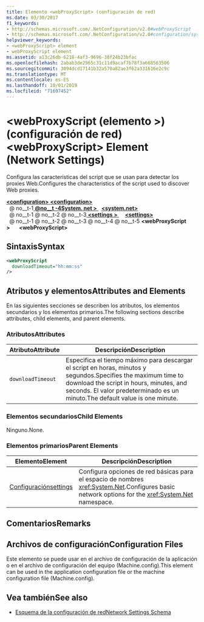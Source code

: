 ```yaml
---
title: Elemento <webProxyScript> (configuración de red)
ms.date: 03/30/2017
f1_keywords:
- http://schemas.microsoft.com/.NetConfiguration/v2.0#webProxyScript
- http://schemas.microsoft.com/.NetConfiguration/v2.0#configuration/system.net/settings/webProxyScript
helpviewer_keywords:
- <webProxyScript> element
- webProxyScript element
ms.assetid: a13c26db-6218-4af3-9696-38f24b23bfac
ms.openlocfilehash: 2abab3de2965c31c11d9acaf7b78f3a668563506
ms.sourcegitcommit: 3094dcd17141b32a570a82ae3f62a331616e2c9c
ms.translationtype: MT
ms.contentlocale: es-ES
ms.lasthandoff: 10/01/2019
ms.locfileid: "71697452"
---
```

# <a name="webproxyscript-element-network-settings"></a><span data-ttu-id="d3217-102">\<webProxyScript (elemento >) (configuración de red)</span><span class="sxs-lookup"><span data-stu-id="d3217-102">\<webProxyScript> Element (Network Settings)</span></span>
<span data-ttu-id="d3217-103">Configura las características del script que se usan para detectar los proxies Web.</span><span class="sxs-lookup"><span data-stu-id="d3217-103">Configures the characteristics of the script used to discover Web proxies.</span></span>  
  
[<span data-ttu-id="d3217-104"> **\<configuration>** </span><span class="sxs-lookup"><span data-stu-id="d3217-104">**\<configuration>**</span></span>](../configuration-element.md)  
<span data-ttu-id="d3217-105">&nbsp; @ no__t-1[ **@no__t -4System. net >** ](system-net-element-network-settings.md)</span><span class="sxs-lookup"><span data-stu-id="d3217-105">&nbsp;&nbsp;[**\<system.net>**](system-net-element-network-settings.md)</span></span>  
<span data-ttu-id="d3217-106">&nbsp; @ no__t-1 @ no__t-2 @ no__t-3[ **\<settings >** ](settings-element-network-settings.md)</span><span class="sxs-lookup"><span data-stu-id="d3217-106">&nbsp;&nbsp;&nbsp;&nbsp;[**\<settings>**](settings-element-network-settings.md)</span></span>  
<span data-ttu-id="d3217-107">&nbsp; @ no__t-1 @ no__t-2 @ no__t-3 @ no__t-4 @ no__t-5 **\<webProxyScript >**</span><span class="sxs-lookup"><span data-stu-id="d3217-107">&nbsp;&nbsp;&nbsp;&nbsp;&nbsp;&nbsp;**\<webProxyScript>**</span></span>  
  
## <a name="syntax"></a><span data-ttu-id="d3217-108">Sintaxis</span><span class="sxs-lookup"><span data-stu-id="d3217-108">Syntax</span></span>  
  
```xml  
<webProxyScript  
  downloadTimeout="hh:mm:ss"  
/>  
```  
  
## <a name="attributes-and-elements"></a><span data-ttu-id="d3217-109">Atributos y elementos</span><span class="sxs-lookup"><span data-stu-id="d3217-109">Attributes and Elements</span></span>  
 <span data-ttu-id="d3217-110">En las siguientes secciones se describen los atributos, los elementos secundarios y los elementos primarios.</span><span class="sxs-lookup"><span data-stu-id="d3217-110">The following sections describe attributes, child elements, and parent elements.</span></span>  
  
### <a name="attributes"></a><span data-ttu-id="d3217-111">Atributos</span><span class="sxs-lookup"><span data-stu-id="d3217-111">Attributes</span></span>  
  
|<span data-ttu-id="d3217-112">Atributo</span><span class="sxs-lookup"><span data-stu-id="d3217-112">Attribute</span></span>|<span data-ttu-id="d3217-113">Descripción</span><span class="sxs-lookup"><span data-stu-id="d3217-113">Description</span></span>|  
|---------------|-----------------|  
|`downloadTimeout`|<span data-ttu-id="d3217-114">Especifica el tiempo máximo para descargar el script en horas, minutos y segundos.</span><span class="sxs-lookup"><span data-stu-id="d3217-114">Specifies the maximum time to download the script in hours, minutes, and seconds.</span></span> <span data-ttu-id="d3217-115">El valor predeterminado es un minuto.</span><span class="sxs-lookup"><span data-stu-id="d3217-115">The default value is one minute.</span></span>|  
  
### <a name="child-elements"></a><span data-ttu-id="d3217-116">Elementos secundarios</span><span class="sxs-lookup"><span data-stu-id="d3217-116">Child Elements</span></span>  
 <span data-ttu-id="d3217-117">Ninguno.</span><span class="sxs-lookup"><span data-stu-id="d3217-117">None.</span></span>  
  
### <a name="parent-elements"></a><span data-ttu-id="d3217-118">Elementos primarios</span><span class="sxs-lookup"><span data-stu-id="d3217-118">Parent Elements</span></span>  
  
|<span data-ttu-id="d3217-119">Elemento</span><span class="sxs-lookup"><span data-stu-id="d3217-119">Element</span></span>|<span data-ttu-id="d3217-120">Descripción</span><span class="sxs-lookup"><span data-stu-id="d3217-120">Description</span></span>|  
|-------------|-----------------|  
|[<span data-ttu-id="d3217-121">Configuración</span><span class="sxs-lookup"><span data-stu-id="d3217-121">settings</span></span>](settings-element-network-settings.md)|<span data-ttu-id="d3217-122">Configura opciones de red básicas para el espacio de nombres <xref:System.Net>.</span><span class="sxs-lookup"><span data-stu-id="d3217-122">Configures basic network options for the <xref:System.Net> namespace.</span></span>|  
  
## <a name="remarks"></a><span data-ttu-id="d3217-123">Comentarios</span><span class="sxs-lookup"><span data-stu-id="d3217-123">Remarks</span></span>  
  
## <a name="configuration-files"></a><span data-ttu-id="d3217-124">Archivos de configuración</span><span class="sxs-lookup"><span data-stu-id="d3217-124">Configuration Files</span></span>  
 <span data-ttu-id="d3217-125">Este elemento se puede usar en el archivo de configuración de la aplicación o en el archivo de configuración del equipo (Machine.config).</span><span class="sxs-lookup"><span data-stu-id="d3217-125">This element can be used in the application configuration file or the machine configuration file (Machine.config).</span></span>  
  
## <a name="see-also"></a><span data-ttu-id="d3217-126">Vea también</span><span class="sxs-lookup"><span data-stu-id="d3217-126">See also</span></span>

- [<span data-ttu-id="d3217-127">Esquema de la configuración de red</span><span class="sxs-lookup"><span data-stu-id="d3217-127">Network Settings Schema</span></span>](index.md)
